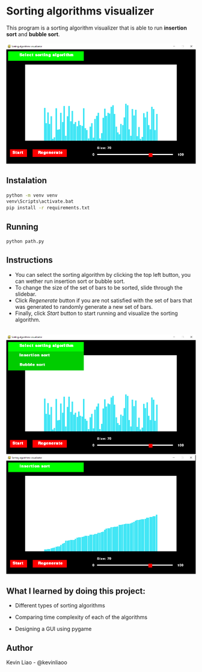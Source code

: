# Sorting algorithms visualizer
This program is a sorting algorithm visualizer that is able to run **insertion sort** and **bubble sort**. <br><br>
![img](https://github.com/Kevinliaoo/Sorting-Algorithms-Visualizer/blob/master/assets/Captura1.PNG)
<br>

## Instalation 
```bash
python -m venv venv 
venv\Scripts\activate.bat
pip install -r requirements.txt
```

## Running 
```bash
python path.py
```

## Instructions 

* You can select the sorting algorithm by clicking the top left button, you can wether run insertion sort or bubble sort. 
* To change the size of the set of bars to be sorted, slide through the slidebar. 
* Click *Regenerate* button if you are not satisfied with the set of bars that was generated to randomly generate a new set of bars.
* Finally, click *Start* button to start running and visualize the sorting algorithm. 
<br>
<img src="https://github.com/Kevinliaoo/Sorting-Algorithms-Visualizer/blob/master/assets/Captura2.PNG">
<br>
<img src="https://github.com/Kevinliaoo/Sorting-Algorithms-Visualizer/blob/master/assets/Captura3.PNG">
<br>

## What I learned by doing this project: 

* Different types of sorting algorithms

* Comparing time complexity of each of the algorithms

* Designing a GUI using pygame 

## Author 
Kevin Liao - @kevinliaoo